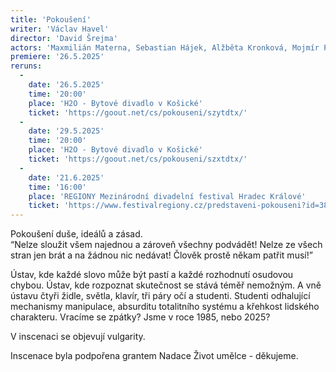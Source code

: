 ```yaml
---
title: 'Pokoušení'
writer: 'Václav Havel'
director: 'David Šrejma'
actors: 'Maxmilián Materna, Sebastian Hájek, Alžběta Kronková, Mojmír Pěnička, Mia Homečková, Natálie Kalista, Rozálie Košařová a Vojtěch Šimek'
premiere: '26.5.2025'
reruns:
  -  
    date: '26.5.2025'
    time: '20:00'
    place: 'H2O - Bytové divadlo v Košické'
    ticket: 'https://goout.net/cs/pokouseni/szytdtx/'
  -
    date: '29.5.2025'
    time: '20:00'
    place: 'H2O - Bytové divadlo v Košické'
    ticket: 'https://goout.net/cs/pokouseni/szxtdtx/'
  -
    date: '21.6.2025'
    time: '16:00'
    place: 'REGIONY Mezinárodní divadelní festival Hradec Králové'
    ticket: 'https://www.festivalregiony.cz/predstaveni-pokouseni?id=38'
---
```

Pokoušení duše, ideálů a zásad.  
“Nelze sloužit všem najednou a zároveň všechny podvádět! Nelze ze všech stran jen brát a na žádnou nic nedávat! Člověk prostě někam patřit musí!”  

Ústav, kde každé slovo může být pastí a každé rozhodnutí osudovou chybou. Ústav, kde rozpoznat skutečnost se stává téměř nemožným. A vně ústavu čtyři židle, světla, klavír, tři páry očí a studenti. Studenti odhalující mechanismy manipulace, absurditu totalitního systému a křehkost lidského charakteru. Vracíme se zpátky? Jsme v roce 1985, nebo 2025? 

V inscenaci se objevují vulgarity.

Inscenace byla podpořena grantem Nadace Život umělce - děkujeme.
